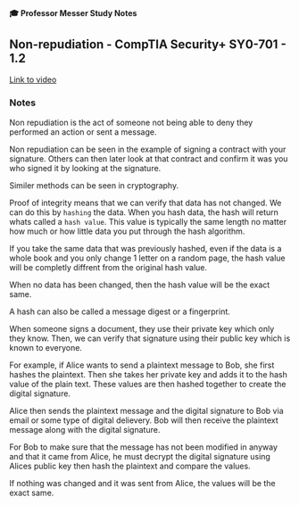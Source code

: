 #### 🎓 Professor Messer Study Notes

## Non-repudiation - CompTIA Security+ SY0-701 - 1.2

[Link to video](https://youtu.be/XxnCxPEllMg?si=zbuV4AEnPYlT17Fi)

### Notes

Non repudiation is the act of someone not being able to deny they performed an action or sent a message.

Non repudiation can be seen in the example of signing a contract with your signature. Others can then later look at that contract and confirm it was you who signed it by looking at the signature. 

Similer methods can be seen in cryptography.

Proof of integrity means that we can verify that data has not changed. We can do this by `hashing` the data. When you hash data, the hash will return whats called a `hash value`. This value is typically the same length no matter how much or how little data you put through the hash algorithm.

If you take the same data that was previously hashed, even if the data is a whole book and you only change 1 letter on a random page, the hash value will be completly diffrent from the original hash value.

When no data has been changed, then the hash value will be the exact same.

A hash can also be called a message digest or a fingerprint.

When someone signs a document, they use their private key which only they know. Then, we can verify that signature using their public key which is known to everyone.

For example, if Alice wants to send a plaintext message to Bob, she first hashes the plaintext. Then she takes her private key and adds it to the hash value of the plain text. These values are then hashed together to create the digital signature.

Alice then sends the plaintext message and the digital signature to Bob via email or some type of digital delievery. Bob will then receive the plaintext message along with the digital signature.

For Bob to make sure that the message has not been modified in anyway and that it came from Alice, he must decrypt the digital signature using Alices public key then hash the plaintext and compare the values.

If nothing was changed and it was sent from Alice, the values will be the exact same.

